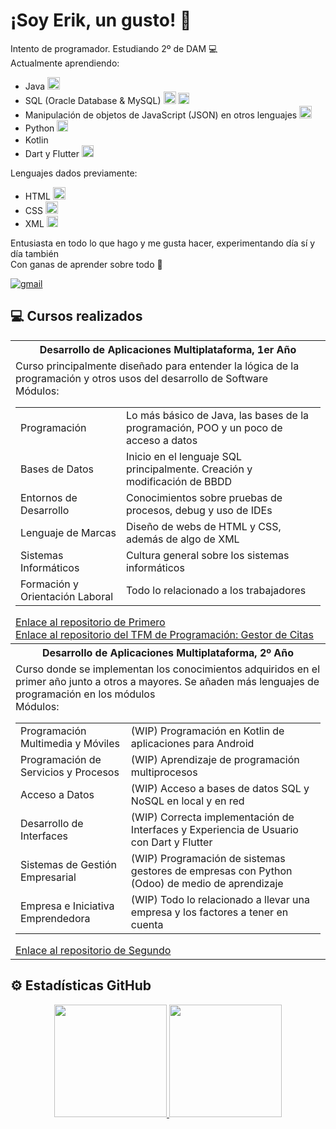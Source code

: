 <h1>
¡Soy Erik, un gusto! 👋
</h1>
<p>
  Intento de programador. Estudiando 2º de DAM 💻<br>
  Actualmente aprendiendo:
  <ul>
    <li>Java <img src="https://cdn-icons-png.flaticon.com/512/226/226777.png" height="20px"></li>
    <li>SQL (Oracle Database & MySQL) <img src="https://www.oracle.com/asset/web/favicons/favicon-32.png" height="20px"> <img src="https://labs.mysql.com/common/themes/sakila/favicon.ico" height="18px"></li>
    <li>Manipulación de objetos de JavaScript (JSON) en otros lenguajes <img src="https://cdn-icons-png.flaticon.com/512/136/136525.png" height="20px"></li>
    <li>Python <img src="https://www.python.org/static/favicon.ico" height="18px"></li>
    <li>Kotlin <img src="https://kotlinlang.org//assets/images/favicon.svg?v2" height="16px"></li>
    <li>Dart y Flutter <img src="https://storage.googleapis.com/cms-storage-bucket/4fd0db61df0567c0f352.png" height="19px"></li>
  </ul>
  Lenguajes dados previamente:
  <ul>
    <li>HTML <img src="https://static-00.iconduck.com/assets.00/html-5-icon-726x1024-evem6gg5.png" height="20px"></li>
    <li>CSS <img src="https://upload.wikimedia.org/wikipedia/commons/thumb/d/d5/CSS3_logo_and_wordmark.svg/1200px-CSS3_logo_and_wordmark.svg.png" height="20px"></li>
    <li>XML <img src="https://cdn-icons-png.flaticon.com/512/337/337959.png" height="18px"></li>
  </ul>
  Entusiasta en todo lo que hago y me gusta hacer, experimentando día sí y día también<br>
  Con ganas de aprender sobre todo 📖
</p>

<a href="mailto:aterik.dev@gmail.com" target="_blank">
  <img alt="gmail" src="https://img.shields.io/badge/Gmail-aterik.dev%40gmail.com-%233f8b47">
</a>

## 💻 Cursos realizados
<table width="30%">
  <tr>
    <th>
      Desarrollo de Aplicaciones Multiplataforma, 1er Año 
    </th>
  </tr>
  <tr>
    <td>
      Curso principalmente diseñado para entender la lógica de la programación y otros usos del desarrollo de Software <br>
      Módulos:
      <table>
        <tr>
          <td>Programación</td>
          <td>Lo más básico de Java, las bases de la programación, POO y un poco de acceso a datos</td>
        </tr>
        <tr>
          <td>Bases de Datos</td>
          <td>Inicio en el lenguaje SQL principalmente. Creación y modificación de BBDD</td>
        </tr>
        <tr>
          <td>Entornos de Desarrollo</td>
          <td>Conocimientos sobre pruebas de procesos, debug y uso de IDEs</td>
        </tr>
        <tr>
          <td>Lenguaje de Marcas</td>
          <td>Diseño de webs de HTML y CSS, además de algo de XML</td>
        </tr>
        <tr>
          <td>Sistemas Informáticos</td>
          <td>Cultura general sobre los sistemas informáticos</td>
        </tr>
        <tr>
          <td>Formación y Orientación Laboral</td>
          <td>Todo lo relacionado a los trabajadores</td>
        </tr>
      </table>
      <a href="https://github.com/ErikAT04/DAM-1">Enlace al repositorio de Primero</a><br>
      <a href="https://github.com/ErikAT04/TFM-PROG">Enlace al repositorio del TFM de Programación: Gestor de Citas</a><br>
    </td>
  </tr>
  <tr>
    <th>
      Desarrollo de Aplicaciones Multiplataforma, 2º Año 
    </th>
  </tr>
  <tr>
    <td>
      Curso donde se implementan los conocimientos adquiridos en el primer año junto a otros a mayores. Se añaden más lenguajes de programación en los módulos <br>
      Módulos:
      <table>
        <tr>
          <td>Programación Multimedia y Móviles</td>
          <td>(WIP) Programación en Kotlin de aplicaciones para Android</td>
        </tr>
        <tr>
          <td>Programación de Servicios y Procesos</td>
          <td>(WIP) Aprendizaje de programación multiprocesos</td>
        </tr>
        <tr>
          <td>Acceso a Datos</td>
          <td>(WIP) Acceso a bases de datos SQL y NoSQL en local y en red</td>
        </tr>
        <tr>
          <td>Desarrollo de Interfaces</td>
          <td>(WIP) Correcta implementación de Interfaces y Experiencia de Usuario con Dart y Flutter</td>
        </tr>
        <tr>
          <td>Sistemas de Gestión Empresarial</td>
          <td>(WIP) Programación de sistemas gestores de empresas con Python (Odoo) de medio de aprendizaje</td>
        </tr>
        <tr>
          <td>Empresa e Iniciativa Emprendedora</td>
          <td>(WIP) Todo lo relacionado a llevar una empresa y los factores a tener en cuenta</td>
        </tr>
      </table>
      <a href="https://github.com/ErikAT04/DAM-2">Enlace al repositorio de Segundo</a>
    </td>
  </tr>
</table>

## ⚙️ Estadísticas GitHub 
<p align="center">
<a href="https://github.com/ErikAT04">
  <img height="180em" src="https://github-readme-stats-eight-theta.vercel.app/api?username=ErikAT04&show_icons=true&theme=algolia&include_all_commits=true&count_private=true"/>
  <img height="180em" src="https://github-readme-stats-eight-theta.vercel.app/api/top-langs/?username=ErikAT04&layout=compact&langs_count=8&theme=algolia"/>
</a>
</p>
